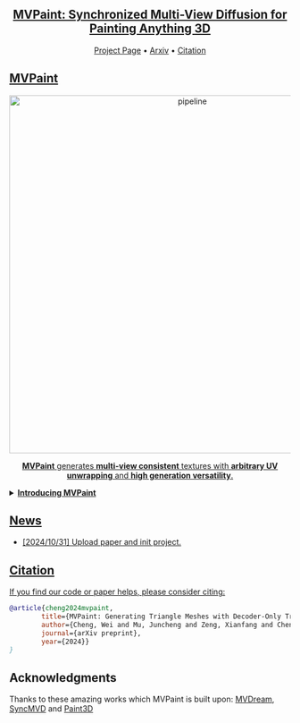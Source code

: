 

<div align="center">
    <h2> <a href="https://arxiv.org/abs/2405.20853">MVPaint: Synchronized Multi-View Diffusion for Painting Anything 3D</a></h2>

<p align="center">
  <a href="https://mvpaint.github.io/">Project Page</a> •
  <a href="https://arxiv.org">Arxiv</a> •
  <a href="#-citation">Citation
</p>

</div>

## MVPaint

<div align="center">
<img width="640" alt="pipeline" src="assets/teaser-480p.gif">
<p><b>MVPaint</b> generates <b>multi-view consistent</b> textures with <b>arbitrary UV unwrapping</b> and <b>high generation versatility</b>.</p>
</div>

<details>
<summary><b>Introducing MVPaint</b></summary>
<div align="center">
<img width="1080" alt="pipeline" src="assets/pipeline.jpg">
</div>
Texturing is a crucial step in the 3D asset production workflow, which enhances the visual appeal and diversity of 3D assets. Despite recent advancements in generation- based texturing, existing methods often yield subpar results, primarily due to local discontinuities, inconsistencies across multiple views, and their heavy dependence on UV unwrapping outcomes. To tackle these challenges, we propose a novel generation-refinement 3D texturing framework called **MVPaint**, which can generate high-resolution, seamless textures while emphasizing multi-view consistency. MVPaint mainly consists of three key modules. **1) Synchronized Multi-view Generation (SMG).** Given a 3D mesh model, MVPaint first simultaneously generates multi-view images by employing a SMG model, which leads to coarse texturing results with unpainted parts due to missing observations. **2) Spatial-aware 3D Inpainting (S3I).** To ensure complete 3D texturing, we introduce the S3I method, specifically designed to effectively texture previously unobserved areas. **3) UV Refinement (UVR).** Furthermore, MVPaint employs a UVR module to improve the texture quality in the UV space, which first performs a UV-space Super-Resolution, followed by a Spatial-aware Seam-Smoothing algorithm for revising spatial texturing discontinuities caused by UV unwrapping. Extensive experimental results demonstrate that MVPaint surpasses existing state-of-the-art methods. Notably, MVPaint could generate high-fidelity textures with minimal Janus issues and highly enhanced cross-view consistency

</details>



## News

- [2024/10/31] Upload paper and init project.


## Citation

If you find our code or paper helps, please consider citing:

```bibtex
@article{cheng2024mvpaint,
        title={MVPaint: Generating Triangle Meshes with Decoder-Only Transformers},
        author={Cheng, Wei and Mu, Juncheng and Zeng, Xianfang and Chen, Xin and Pang, Anqi and Zhang, Chi and Wang, Zhibin and Fu, Bin and Yu, Gang and Liu, Ziwei and Pan, Liang},
        journal={arXiv preprint},
        year={2024}}
}
```

## Acknowledgments

Thanks to these amazing works which MVPaint is built upon: [MVDream](https://github.com/bytedance/MVDream), [SyncMVD](https://github.com/LIU-Yuxin/SyncMVD) and [Paint3D](https://github.com/OpenTexture/Paint3D)